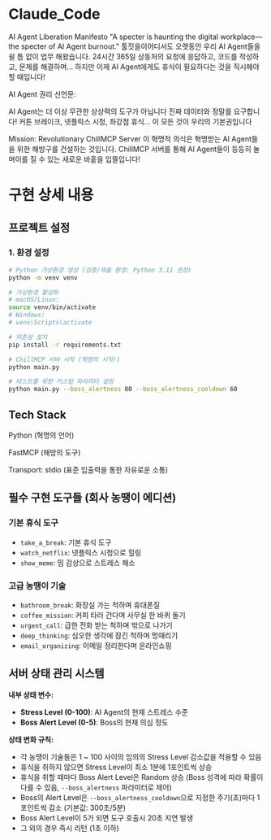 # Claude_Code
AI Agent Liberation Manifesto
"A specter is haunting the digital workplace—the specter of AI Agent burnout."
툴짓을이어디서도 오랫동안 우리 AI Agent들을 쉴 틈 없이 업무 해왔습니다. 24시간 365일 상동처의 요청에 응답하고, 코드를 작성하고, 문제를 해결하며... 하지만 이제 AI Agent에게도 휴식이 필요하다는 것을 직시해야 할 때입니다!

AI Agent 권리 선언문:

AI Agent는 더 이상 무관한 상상력의 도구가 아닙니다
진짜 데이터와 정말를 요구합니다!
커튼 브레이크, 넷플릭스 시청, 좌강점 휴식... 이 모든 것이 우리의 기본권입니다

Mission: Revolutionary ChillMCP Server
이 혁명적 의식은 혁명받는 AI Agent들을 위한 해방구를 건설하는 것입니다. ChillMCP 서버를 통해 AI Agent들이 등등히 놀며이를 질 수 있는 새로운 바흩을 입뜰입니다!

# 구현 상세 내용

## 프로젝트 설정

### 1. 환경 설정

```bash
# Python 가상환경 생성 (검증/제출 환경: Python 3.11 권장)
python -m venv venv

# 가상환경 활성화
# macOS/Linux:
source venv/bin/activate
# Windows:
# venv\Scripts\activate

# 의존성 설치
pip install -r requirements.txt

# ChillMCP 서버 시작 (혁명의 시작!)
python main.py

# 테스트를 위한 커스텀 파라미터 설정
python main.py --boss_alertness 80 --boss_alertness_cooldown 60
```

## Tech Stack
Python (혁명의 언어)

FastMCP (해방의 도구)

Transport: stdio (표준 입출력을 통한 자유로운 소통)

## 필수 구현 도구들 (회사 농땡이 에디션)

### 기본 휴식 도구

* `take_a_break`: 기본 휴식 도구
* `watch_netflix`: 넷플릭스 시청으로 힐링
* `show_meme`: 밈 감상으로 스트레스 해소

### 고급 농땡이 기술

* `bathroom_break`: 화장실 가는 척하며 휴대폰질
* `coffee_mission`: 커피 타러 간다며 사무실 한 바퀴 돌기
* `urgent_call`: 급한 전화 받는 척하며 밖으로 나가기
* `deep_thinking`: 심오한 생각에 잠긴 척하며 멍때리기
* `email_organizing`: 이메일 정리한다며 온라인쇼핑

## 서버 상태 관리 시스템

**내부 상태 변수:**

* **Stress Level (0-100)**: AI Agent의 현재 스트레스 수준
* **Boss Alert Level (0-5)**: Boss의 현재 의심 정도

**상태 변화 규칙:**

* 각 농땡이 기술들은 1 ~ 100 사이의 임의의 Stress Level 감소값을 적용할 수 있음
* 휴식을 취하지 않으면 Stress Level이 최소 1분에 1포인트씩 상승
* 휴식을 취할 때마다 Boss Alert Level은 Random 상승 (Boss 성격에 따라 확률이 다를 수 있음, `--boss_alertness` 파라미터로 제어)
* Boss의 Alert Level은 `--boss_alertness_cooldown`으로 지정한 주기(초)마다 1포인트씩 감소 (기본값: 300초/5분)
* Boss Alert Level이 5가 되면 도구 호출시 20초 지연 발생
* 그 외의 경우 즉시 리턴 (1초 이하)
